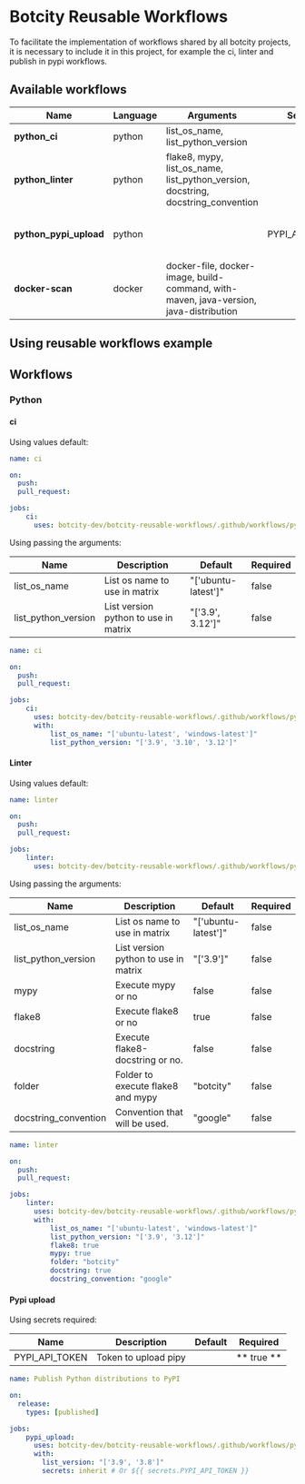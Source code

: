 
# Botcity Reusable Workflows


To facilitate the implementation of workflows shared by all botcity projects, it is necessary to include it in this project, for example the ci, linter and publish in pypi workflows.
## Available workflows

| Name                   | Language | Arguments                                                                             | Secrets        | Description                                 |
| ---------------------- | -------- | ------------------------------------------------------------------------------------- | -------------- | ------------------------------------------- |
| **python_ci**          | python   | list_os_name, list_python_version                                                     |                | Run tests in pytest                         |
| **python_linter**      | python   | flake8, mypy, list_os_name, list_python_version, docstring, docstring_convention      |                | Run flake8, mypy and flake8-docstring.      |
| **python_pypi_upload** | python   |                                                                                       | PYPI_API_TOKEN | Build package and publish in pypi           |
| **docker-scan**        | docker   | docker-file, docker-image, build-command, with-maven, java-version, java-distribution |                | Run Docker vulnerability check using Grype. |


## Using reusable workflows example

## Workflows
### Python
#### ci
Using values default:

```yml
name: ci

on:
  push:
  pull_request:

jobs:
    ci:
      uses: botcity-dev/botcity-reusable-workflows/.github/workflows/python_ci.yml@latest

```
Using passing the arguments:

| Name                | Description                          | Default             | Required |
| ------------------- | ------------------------------------ | ------------------- | -------- |
| list_os_name        | List os name to use in matrix        | "['ubuntu-latest']" | false    |
| list_python_version | List version python to use in matrix | "['3.9', 3.12']"    | false    |

```yml
name: ci

on:
  push:
  pull_request:

jobs:
    ci:
      uses: botcity-dev/botcity-reusable-workflows/.github/workflows/python_ci.yml@latest
      with:
          list_os_name: "['ubuntu-latest', 'windows-latest']"
          list_python_version: "['3.9', '3.10', '3.12']"
```

#### Linter
Using values default:

```yml
name: linter

on:
  push:
  pull_request:

jobs:
    linter:
      uses: botcity-dev/botcity-reusable-workflows/.github/workflows/python_linter.yml@latest

```
Using passing the arguments:

| Name                 | Description                          | Default             | Required |
| -------------------- | ------------------------------------ | ------------------- | -------- |
| list_os_name         | List os name to use in matrix        | "['ubuntu-latest']" | false    |
| list_python_version  | List version python to use in matrix | "['3.9']"           | false    |
| mypy                 | Execute mypy or no                   | false               | false    |
| flake8               | Execute flake8 or no                 | true                | false    |
| docstring            | Execute flake8-docstring or no.      | false               | false    |
| folder               | Folder to execute flake8 and mypy    | "botcity"           | false    |
| docstring_convention | Convention that will be used.        | "google"            | false    |



```yml
name: linter

on:
  push:
  pull_request:

jobs:
    linter:
      uses: botcity-dev/botcity-reusable-workflows/.github/workflows/python_linter.yml@latest
      with:
          list_os_name: "['ubuntu-latest', 'windows-latest']"
          list_python_version: "['3.9', '3.12']"
          flake8: true
          mypy: true
          folder: "botcity"
          docstring: true
          docstring_convention: "google"
```

#### Pypi upload

Using secrets required:

| Name           | Description          | Default | Required   |
| -------------- | -------------------- | ------- | ---------- |
| PYPI_API_TOKEN | Token to upload pipy |         | ** true ** |

```yml
name: Publish Python distributions to PyPI

on:
  release:
    types: [published]

jobs:
    pypi_upload:
      uses: botcity-dev/botcity-reusable-workflows/.github/workflows/python_pypi_upload.yml@latest
      with:
        list_version: "['3.9', '3.8']"
        secrets: inherit # Or ${{ secrets.PYPI_API_TOKEN }}
```